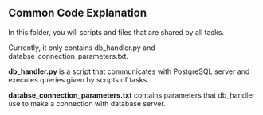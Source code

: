 ## Common Code Explanation  

 In this folder, you will scripts and files that are shared by all tasks.  

   

   

 Currently, it only contains db_handler.py and databse_connection_parameters.txt.  

   

   

 **db_handler.py** is a script that communicates with PostgreSQL server and executes queries given by scripts of tasks.  

   
   
 **databse_connection_parameters.txt** contains parameters that db_handler use to make a connection with database server.
